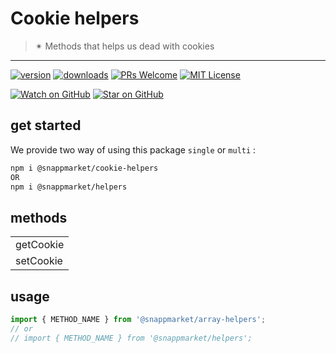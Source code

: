 # Cookie helpers
> ✴ Methods that helps us dead with cookies  
----

[![version](https://img.shields.io/npm/v/@snappmarket/cookie-helpers.svg?style=flat-square)](https://www.npmjs.com/package/@snappmarket/cookie-helpers)
[![downloads](https://img.shields.io/npm/dm/@snappmarket/cookie-helpers.svg?style=flat-square)](http://www.npmtrends.com/@snappmarket/cookie-helpers)
[![PRs Welcome](https://img.shields.io/badge/PRs-welcome-brightgreen.svg?style=flat-square)](http://makeapullrequest.com)
[![MIT License](https://img.shields.io/npm/l/@snappmarket/cookie-helpers.svg?style=flat-square)](https://github.com/snappmarket/react-hooks/tree/master/packages/useDidUpdateEffect/blob/master/LICENSE.md)

[![Watch on GitHub](https://img.shields.io/github/watchers/snappmarket/react-hooks.svg?style=social)](https://github.com/snappmarket/react-hooks/watchers)
[![Star on GitHub](https://img.shields.io/github/stars/snappmarket/react-hooks.svg?style=social)](https://github.com/snappmarket/react-hooks/stargazers)

## get started 
We provide two way of using this package `single` or `multi` :
```bash
npm i @snappmarket/cookie-helpers
OR
npm i @snappmarket/helpers
```

## methods
|        |
| ------ |
| getCookie                                                 |  
| setCookie                                                 |  

## usage 
```javascript
import { METHOD_NAME } from '@snappmarket/array-helpers';
// or 
// import { METHOD_NAME } from '@snappmarket/helpers';
```
